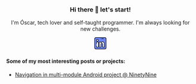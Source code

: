 <h3 align='center'>Hi there 👋 let's start! </h3>

<p align='center'> I'm Óscar, tech lover and self-taught programmer. I'm always looking for new challenges. </p>

<p align="center">
    <a href="https://www.linkedin.com/in/oscarcpozas">
      <img alt="Linkedin" src="https://github.com/oscarcpozas/oscarcpozas/blob/ac7a457a73a84f9ad1ff0b7bb8f2f9bf731180da/linkedin.png">
    </a>
</p>



#### Some of my most interesting posts or projects:

* [Navigation in multi-module Android project @ NinetyNine](https://medium.com/ninetyniners/navigation-in-multi-module-android-project-33d14b91f08)
